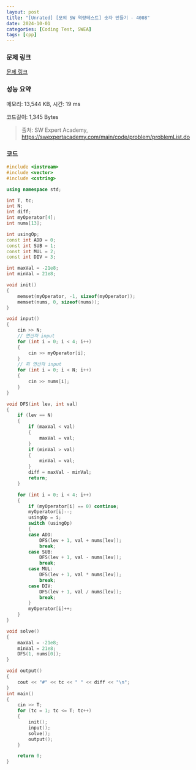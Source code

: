 ```yaml
---
layout: post
title: "[Unrated] [모의 SW 역량테스트] 숫자 만들기 - 4008"
date: 2024-10-01
categories: [Coding Test, SWEA]
tags: [cpp]
---
```


### 문제 링크

[문제 링크](https://swexpertacademy.com/main/code/problem/problemDetail.do?contestProbId=AWIeRZV6kBUDFAVH)

### 성능 요약

메모리: 13,544 KB, 시간: 19 ms

코드길이: 1,345 Bytes

> 출처: SW Expert Academy, https://swexpertacademy.com/main/code/problem/problemList.do

### 코드

```cpp
#include <iostream>
#include <vector>
#include <cstring>

using namespace std;

int T, tc;
int N;
int diff;
int myOperator[4];
int nums[13];

int usingOp;
const int ADD = 0;
const int SUB = 1;
const int MUL = 2;
const int DIV = 3;

int maxVal = -21e8;
int minVal = 21e8;

void init()
{
	memset(myOperator, -1, sizeof(myOperator));
	memset(nums, 0, sizeof(nums));
}

void input()
{
	cin >> N;
	// 연산자 input
	for (int i = 0; i < 4; i++)
	{
		cin >> myOperator[i];
	}
	// 피 연산자 input
	for (int i = 0; i < N; i++)
	{
		cin >> nums[i];
	}
}

void DFS(int lev, int val)
{
	if (lev == N)
	{
		if (maxVal < val)
		{
			maxVal = val;
		}
		if (minVal > val)
		{
			minVal = val;
		}
		diff = maxVal - minVal;
		return;
	}

	for (int i = 0; i < 4; i++)
	{
		if (myOperator[i] == 0) continue;
		myOperator[i]--;
		usingOp = i;
		switch (usingOp)
		{
		case ADD:
			DFS(lev + 1, val + nums[lev]);
			break;
		case SUB:
			DFS(lev + 1, val - nums[lev]);
			break;
		case MUL:
			DFS(lev + 1, val * nums[lev]);
			break;
		case DIV:
			DFS(lev + 1, val / nums[lev]);
			break;
		}
		myOperator[i]++;
	}
}

void solve()
{
	maxVal = -21e8;
	minVal = 21e8;
	DFS(1, nums[0]);
}

void output()
{
	cout << "#" << tc << " " << diff << "\n";
}
int main()
{
	cin >> T;
	for (tc = 1; tc <= T; tc++)
	{
		init();
		input();
		solve();
		output();
	}

	return 0;
}
```
